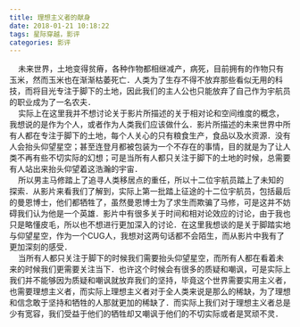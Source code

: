 ```yaml
---
title: 理想主义者的献身
date: 2018-01-21 10:18:22
tags: 星际穿越，影评
categories: 影评
---
```

&nbsp;&nbsp;&nbsp;&nbsp;未来世界，土地变得贫瘠，各种作物都相继减产，病死，目前拥有的作物只有玉米，然而玉米也在渐渐枯萎死亡．人类为了生存不得不放弃那些看似无用的科技，而将目光专注于脚下的土地，因此我们的主人公也只能放弃了自己作为宇航员的职业成为了一名农夫．  
&nbsp;&nbsp;&nbsp;&nbsp;实际上在这里我并不想讨论关于影片所描述的关于相对论和空间维度的概念，我想说的是作为个人，或者作为人类我们应该做什么．影片所描述的未来世界中所有人都在专注于脚下的土地，每个人关心的只有粮食生产，食品以及水资源．没有人会抬头仰望星空；甚至连登月都被包装为一个不存在的事情，目的就是为了让人类不再有些不切实际的幻想；可是当所有人都只关注于脚下的土地的时候，总需要有人站出来抬头仰望着这浩瀚的宇宙．  
&nbsp;&nbsp;&nbsp;&nbsp;所以男主马修踏上了追寻人类移居点的重任，所以十二位宇航员踏上了未知的探索．从影片来看我们了解到，实际上第一批踏上征途的十二位宇航员，包括最后的曼恩博士，他们都牺牲了，虽然曼恩博士为了求生而欺骗了马修，可是这并不妨碍我们认为他是一个英雄．影片中有很多关于时间和相对论效应的讨论，由于我也只是略懂皮毛，所以也不想进行更加深入的讨论．在这里我想谈的是关于脚踏实地与仰望星空，作为一个CUG人，我想对这两句话都不会陌生，而从影片中我有了更加深刻的感受．  
&nbsp;&nbsp;&nbsp;&nbsp;当所有人都只关注于脚下的时候我们需要抬头仰望星空，而所有人都在看着未来的时候我们更需要关注当下．也许这个时候会有很多的质疑和嘲讽，可是实际上我们并不能够因为质疑和嘲讽就放弃我们的坚持，毕竟这个世界需要实用主义者，也需要理想主义者，而实际上理想主义者对于全人类来说是那么的稀缺，为了理想和信念敢于坚持和牺牲的人那就更加的稀缺了．而实际上我们对于理想主义者总是少有宽容，我们受益于他们的牺牲却又嘲讽于他们的不切实际或者是冥顽不灵．  
